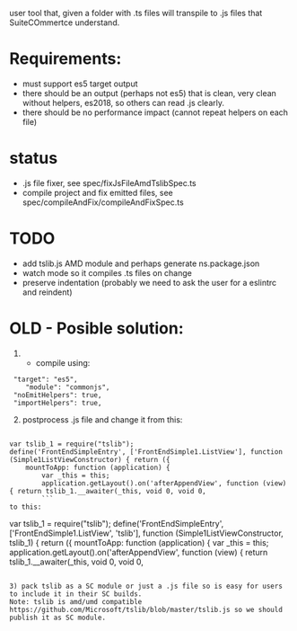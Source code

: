 user tool that, given a folder with .ts files will transpile to .js files that SuiteCOmmertce understand. 

# Requirements:

 * must support es5 target output
 * there should be an output (perhaps not es5) that is clean, very clean without helpers, es2018, so others can read .js clearly.
 * there should be no performance impact (cannot repeat helpers on each file)


# status

 * .js file fixer, see spec/fixJsFileAmdTslibSpec.ts
 * compile project and fix emitted files, see spec/compileAndFix/compileAndFixSpec.ts



 # TODO
 * add tslib.js AMD module and perhaps generate ns.package.json
 * watch mode so it compiles .ts files on change
 * preserve indentation (probably we need to ask the user for a eslintrc and reindent)




# OLD - Posible solution:

1) * compile using:

```
 "target": "es5",
    "module": "commonjs",
 "noEmitHelpers": true,
 "importHelpers": true,
```

2) postprocess .js file and change it from this:

```

var tslib_1 = require("tslib");
define('FrontEndSimpleEntry', ['FrontEndSimple1.ListView'], function (Simple1ListViewConstructor) { return ({
    mountToApp: function (application) {
        var _this = this;
        application.getLayout().on('afterAppendView', function (view) { return tslib_1.__awaiter(_this, void 0, void 0, 
        ```
to this:

```
var tslib_1 = require("tslib");
define('FrontEndSimpleEntry', ['FrontEndSimple1.ListView', 'tslib'], function (Simple1ListViewConstructor, tslib_1) { return ({
    mountToApp: function (application) {
        var _this = this;
        application.getLayout().on('afterAppendView', function (view) { return tslib_1.__awaiter(_this, void 0, void 0, 
```

3) pack tslib as a SC module or just a .js file so is easy for users to include it in their SC builds.
Note: tslib is amd/umd compatible https://github.com/Microsoft/tslib/blob/master/tslib.js so we should publish it as SC module. 

